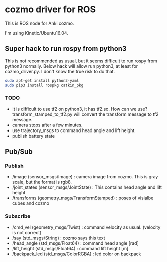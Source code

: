 # cozmo driver for ROS

This is ROS node for Anki cozmo.

I'm using Kinetic/Ubuntu16.04.

## Super hack to run rospy from python3

This is not recommended as usual, but it seems difficult to run rospy from python3 normally.
Below hack will allow run python3, at least for cozmo_driver.py.
I don't know the true risk to do that.

```bash
sudo apt-get install python3-yaml
sudo pip3 install rospkg catkin_pkg
```

### TODO

* It is difficult to use tf2 on python3, it has tf2.so. How can we use?
transform_stamped_to_tf2.py will convert the transform message to tf2 message.
* camera stops after a few minutes.
* use trajectory_msgs to command head angle and lift height.
* publish battery state

## Pub/Sub

### Publish

 * /image (sensor_msgs/Image) : camera image from cozmo. This is gray scale, but the format is rgb8.
 * /joint_states (sensor_msgs/JointState) : This contains head angle and lift height
 * /transforms (geometry_msgs/TransformStamped) : poses of visialbe cubes and cozmo

### Subscribe

 * /cmd_vel (geometry_msgs/Twist) : command velocity as usual. (velocity is not correct)
 * /say (std_msgs/String) : cozmo says this text
 * /head_angle (std_msgs/Float64) : command head angle [rad]
 * /lift_height (std_msgs/Float64) : command lift height [m]
 * /backpack_led (std_msgs/ColorRGBA) : led color on backpack
